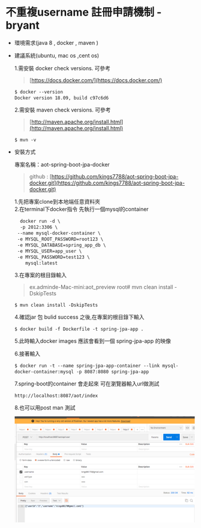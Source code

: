 # 不重複username 註冊申請機制 -bryant

* 環境需求\(java 8 , docker , maven \)
* 建議系統\(ubuntu, mac os ,cent os\)

  1.需安裝 docker  check versions. 可參考

  > [https://docs.docker.com/](https://docs.docker.com/)

  ```
  $ docker --version
  Docker version 18.09, build c97c6d6
  ```

  2.需安裝 maven  check versions. 可參考

  > [http://maven.apache.org/install.html](http://maven.apache.org/install.html)

  ```
  $ mvn -v
  ```

* 安裝方式

  專案名稱：aot-spring-boot-jpa-docker

  > github : [https://github.com/kings7788/aot-spring-boot-jpa-docker.git](https://github.com/kings7788/aot-spring-boot-jpa-docker.git)

  1.先把專案clone到本地端任意資料夾  
  2.在terminal下docker指令 先執行一個mysql的container

  ```
    docker run -d \
    -p 2012:3306 \
   --name mysql-docker-container \
   -e MYSQL_ROOT_PASSWORD=root123 \
   -e MYSQL_DATABASE=spring_app_db \
   -e MYSQL_USER=app_user \
   -e MYSQL_PASSWORD=test123 \
      mysql:latest
  ```

  3.在專案的根目錄輸入
  
  > ex.adminde-Mac-mini:aot\_preview root\# mvn clean install -DskipTests
  
  ```
  $ mvn clean install -DskipTests
  ```
  
  4.確認jar 包 bulid success 之後,在專案的根目錄下輸入
  
  ```
  $ docker build -f Dockerfile -t spring-jpa-app .
  ```
  
  5.此時輸入docker images 應該會看到一個 spring-jpa-app 的映像
  
  6.接著輸入
  
  ```
  $ docker run -t --name spring-jpa-app-container --link mysql-docker-container:mysql -p 8087:8080 spring-jpa-app
  ```
  
  7.spring-boot的container 會走起來 可在瀏覽器輸入url做測試
  
  ```
  http://localhost:8087/aot/index
  ```
  
  8.也可以用post man 測試
  
  ![](/assets/test-api-user.png)
  


